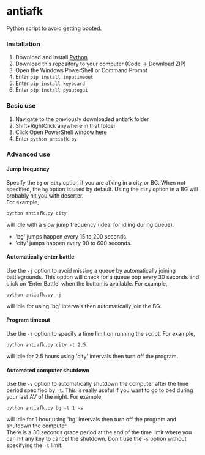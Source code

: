 # antiafk
Python script to avoid getting booted.

### Installation
1. Download and install [Python](https://www.python.org/ftp/python/3.8.4/python-3.8.4.exe)
2. Download this repository to your computer (Code -> Download ZIP)
3. Open the Windows PowerShell or Command Prompt
4. Enter `pip install inputimeout`
5. Enter `pip install keyboard`
6. Enter `pip install pyautogui`

### Basic use
1. Navigate to the previously downloaded antiafk folder
2. Shift+RightClick anywhere in that folder
3. Click Open PowerShell window here
4. Enter `python antiafk.py`

### Advanced use
#### Jump frequency
Specify the `bg` or `city` option if you are afking in a city or BG. When not specified, the `bg` option is used by default. Using the `city` option in a BG will probably hit you with deserter.  
For example,
```
python antiafk.py city
```
will idle with a slow jump frequency (ideal for idling during queue).

- 'bg' jumps happen every 15 to 200 seconds.
- 'city' jumps happen every 90 to 600 seconds.

#### Automatically enter battle
Use the `-j` option to avoid missing a queue by automatically joining battlegrounds. This option will check
for a queue pop every 30 seconds and click on 'Enter Battle' when the button is available. For example,
```
python antiafk.py -j
```
will idle for using 'bg' intervals then automatically join the BG.

#### Program timeout
Use the `-t` option to specify a time limit on running the script. For example,
```
python antiafk.py city -t 2.5
```
will idle for 2.5 hours using 'city' intervals then turn off the program.

#### Automated computer shutdown
Use the `-s` option to automatically shutdown the computer after the time period
specified by `-t`. This is really useful if you want to go to bed during your
last AV of the night. For example,
```
python antiafk.py bg -t 1 -s
```
will idle for 1 hour using 'bg' intervals then turn off the program and shutdown the computer.  
There is a 30 seconds grace period at the end of the time limit where you can hit any key to cancel the shutdown. Don't use the `-s` option without specifying the `-t` limit.

